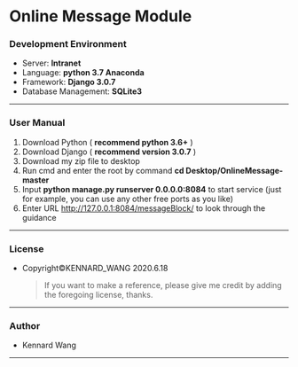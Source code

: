 # Online Message Module
### Development Environment
+ Server: **Intranet**
+ Language: **python 3.7 Anaconda**
+ Framework: **Django 3.0.7**
+ Database Management: **SQLite3**
------
### User Manual
1. Download Python ( **recommend python 3.6+** )
2. Download Django ( **recommend version 3.0.7** )
3. Download my zip file to desktop
4. Run cmd and enter the root by command **cd Desktop/OnlineMessage-master**
5. Input **python manage.py runserver 0.0.0.0:8084** to start service (just for example, you can use any other free ports as you like)
6. Enter URL http://127.0.0.1:8084/messageBlock/ to look through the guidance
------
### License  
+ Copyright©KENNARD_WANG 2020.6.18

  > If you want to make a reference, please give me credit by adding the foregoing license, thanks.
------
### Author
+ Kennard Wang
------
